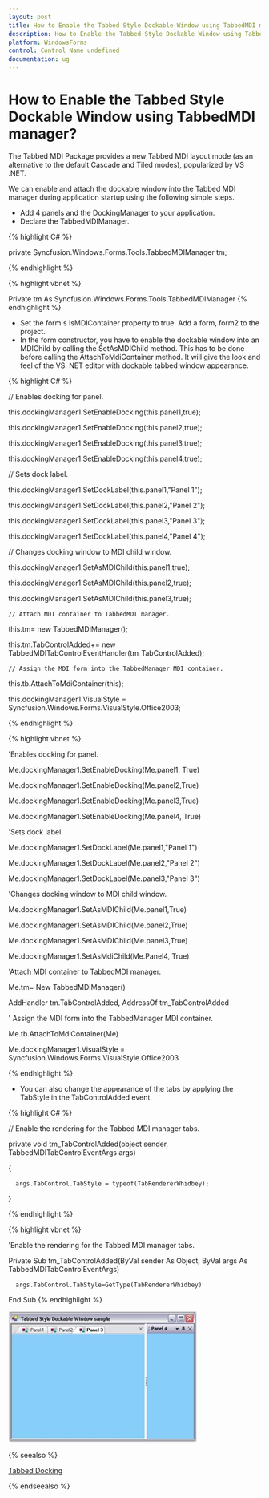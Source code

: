 ```yaml
---
layout: post
title: How to Enable the Tabbed Style Dockable Window using TabbedMDI manager
description: How to Enable the Tabbed Style Dockable Window using TabbedMDI manager
platform: WindowsForms
control: Control Name undefined
documentation: ug
---
```



# How to Enable the Tabbed Style Dockable Window using TabbedMDI manager?

The Tabbed MDI Package provides a new Tabbed MDI layout mode (as an alternative to the default Cascade and Tiled modes), popularized by VS .NET. 

We can enable and attach the dockable window into the Tabbed MDI manager during application startup using the following simple steps.

* Add 4 panels and the DockingManager to your application.
* Declare the TabbedMDIManager.


{% highlight C# %}



private Syncfusion.Windows.Forms.Tools.TabbedMDIManager tm;

{% endhighlight %}

{% highlight vbnet %}




Private tm As Syncfusion.Windows.Forms.Tools.TabbedMDIManager
{% endhighlight %}


* Set the form's IsMDIContainer property to true. Add a form, form2 to the project.
* In the form constructor, you have to enable the dockable window into an MDIChild by calling the SetAsMDIChild method. This has to be done before calling the AttachToMdiContainer method. It will give the look and feel of the VS. NET editor with dockable tabbed window appearance.


{% highlight C# %}




// Enables docking for panel.

this.dockingManager1.SetEnableDocking(this.panel1,true);

this.dockingManager1.SetEnableDocking(this.panel2,true);

this.dockingManager1.SetEnableDocking(this.panel3,true);

this.dockingManager1.SetEnableDocking(this.panel4,true);



// Sets dock label.            

this.dockingManager1.SetDockLabel(this.panel1,"Panel 1");                             

this.dockingManager1.SetDockLabel(this.panel2,"Panel 2");

this.dockingManager1.SetDockLabel(this.panel3,"Panel 3");

this.dockingManager1.SetDockLabel(this.panel4,"Panel 4");



// Changes docking window to MDI child window.

this.dockingManager1.SetAsMDIChild(this.panel1,true);

this.dockingManager1.SetAsMDIChild(this.panel2,true);

this.dockingManager1.SetAsMDIChild(this.panel3,true);



    // Attach MDI container to TabbedMDI manager.

this.tm= new TabbedMDIManager();

this.tm.TabControlAdded+= new TabbedMDITabControlEventHandler(tm_TabControlAdded);



    // Assign the MDI form into the TabbedManager MDI container.

this.tb.AttachToMdiContainer(this);

this.dockingManager1.VisualStyle = Syncfusion.Windows.Forms.VisualStyle.Office2003;

{% endhighlight %}


{% highlight vbnet %}




'Enables docking for panel.

Me.dockingManager1.SetEnableDocking(Me.panel1, True)

Me.dockingManager1.SetEnableDocking(Me.panel2,True)

Me.dockingManager1.SetEnableDocking(Me.panel3,True)

Me.dockingManager1.SetEnableDocking(Me.panel4, True)

'Sets dock label.            

Me.dockingManager1.SetDockLabel(Me.panel1,"Panel 1")

Me.dockingManager1.SetDockLabel(Me.panel2,"Panel 2")

Me.dockingManager1.SetDockLabel(Me.panel3,"Panel 3")



'Changes docking window to MDI child window.

Me.dockingManager1.SetAsMDIChild(Me.panel1,True)

Me.dockingManager1.SetAsMDIChild(Me.panel2,True)

Me.dockingManager1.SetAsMDIChild(Me.panel3,True)

Me.dockingManager1.SetAsMdiChild(Me.Panel4, True)

'Attach MDI container to TabbedMDI manager.

Me.tm= New TabbedMDIManager()

AddHandler tm.TabControlAdded, AddressOf tm_TabControlAdded

 ' Assign the MDI form into the TabbedManager MDI container.

Me.tb.AttachToMdiContainer(Me)

Me.dockingManager1.VisualStyle = Syncfusion.Windows.Forms.VisualStyle.Office2003

{% endhighlight %}

* You can also change the appearance of the tabs by applying the TabStyle in the TabControlAdded event.


{% highlight C# %}



// Enable the rendering for the Tabbed MDI manager tabs.

private void tm_TabControlAdded(object sender, TabbedMDITabControlEventArgs args)

{

      args.TabControl.TabStyle = typeof(TabRendererWhidbey);

}

{% endhighlight %}


{% highlight vbnet %}



'Enable the rendering for the Tabbed MDI manager tabs.

Private Sub tm_TabControlAdded(ByVal sender As Object, ByVal args As TabbedMDITabControlEventArgs)

      args.TabControl.TabStyle=GetType(TabRendererWhidbey)

End Sub
{% endhighlight %}


 ![](General_images/General_img1.jpeg) 



{% seealso %}
 
[Tabbed Docking](/windowsforms/dockingmanager/docking-styles#tabbed-docking)

{% endseealso %}

